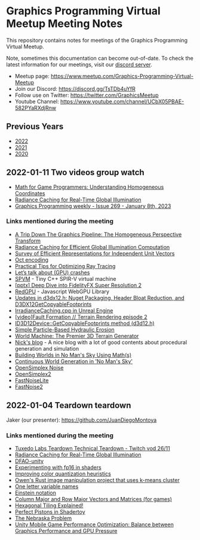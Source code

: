 # Graphics Programming Virtual Meetup Meeting Notes

This repository contains notes for meetings of the Graphics Programming Virtual Meetup.

Note, sometimes this documentation can become out-of-date.
To check the latest information for our meetings,
visit our [discord server](https://discord.gg/TsTDb4uYfR).

- Meetup page: https://www.meetup.com/Graphics-Programming-Virtual-Meetup
- Join our Discord: https://discord.gg/TsTDb4uYfR
- Follow use on Twitter: https://twitter.com/GraphicsMeetup
- Youtube Channel: https://www.youtube.com/channel/UCbX05PBAE-582PYaRXdjRnw

## Previous Years

- [2022](archive/2022.md)
- [2021](archive/2021.md)
- [2020](archive/2020.md)

## 2022-01-11 Two videos group watch

- [Math for Game Programmers: Understanding Homogeneous Coordinates](https://youtu.be/o1n02xKP138)
- [Radiance Caching for Real-Time Global Illumination](https://www.youtube.com/watch?v=2GYXuM10riw)
- [Graphics Programming weekly - Issue 269 - January 8th, 2023](https://www.jendrikillner.com/post/graphics-programming-weekly-issue-269/)

### Links mentioned during the meeting

- [A Trip Down The Graphics Pipeline: The Homogeneous Perspective Transform](https://www.ece.uvic.ca/~bctill/20004/additional/homcoord/00210494.pdf)
- [Radiance Caching for Efficient Global Illumination Computation](http://www.irisa.fr/prive/kadi/SiteEquipeAsociee/Site_RTR2A/Papiers/ieee_TVCG.pdf)
- [Survey of Efficient Representations for Independent Unit Vectors](https://jcgt.org/published/0003/02/01/)
- [Oct encoding](http://carldixon.net/?entry=entry150121-200123)
- [Practical Tips for Optimizing Ray Tracing](https://developer.nvidia.com/blog/practical-tips-for-optimizing-ray-tracing/)
- [Let’s talk about (GPU) crashes](https://gpuopen.com/presentations/2022/Reboot%20Blue%202022%20-%20Lets%20talk%20about%20GPU%20crashes.pdf)
- [SPVM](https://github.com/keith2018/spvm) - Tiny C++ SPIR-V virtual machine
- [[pptx] Deep Dive into FidelityFX Super Resolution 2](https://gpuopen.com/presentations/2022/Reboot%20Blue%202022%20-%20A%20Deep%20Dive%20into%20FidelityFX%20Super%20Resolution%202.pptx)
- [RedGPU](https://github.com/redcamel/RedGPU) - Javascript WebGPU Library
- [Updates in d3dx12.h: Nuget Packaging, Header Bloat Reduction, and D3DX12GetCopyableFootprints](https://devblogs.microsoft.com/directx/updates-in-directx-headers-repo/)
- [IrradianceCaching.cpp in Unreal Engine](https://github.com/EpicGames/UnrealEngine/blob/release/Engine/Plugins/Experimental/GPULightmass/Source/GPULightmass/Private/IrradianceCaching.cpp)
- [[video]Fault Formation // Terrain Rendering episode 2](https://www.youtube.com/watch?v=z9YML6j5yDg)
- [ID3D12Device::GetCopyableFootprints method (d3d12.h)](https://learn.microsoft.com/en-us/windows/win32/api/d3d12/nf-d3d12-id3d12device-getcopyablefootprints)
- [Simple Particle-Based Hydraulic Erosion](https://nickmcd.me/2020/04/10/simple-particle-based-hydraulic-erosion/)
- [World Machine: The Premier 3D Terrain Generator](https://www.world-machine.com/)
- [Nick's blog](https://nickmcd.me/) - A nice blog with a lot of good contents about procedural generation and simulation
- [Building Worlds in No Man's Sky Using Math(s)](https://www.youtube.com/watch?v=C9RyEiEzMiU)
- [Continuous World Generation in 'No Man's Sky'](https://www.gdcvault.com/play/1024265/Continuous-World-Generation-in-No)
- [OpenSimplex Noise](https://github.com/lmas/opensimplex)
- [OpenSimplex2](https://github.com/KdotJPG/OpenSimplex2)
- [FastNoiseLite](https://github.com/Auburn/FastNoiseLite)
- [FastNoise2](https://github.com/Auburn/FastNoise2)

## 2022-01-04 Teardown teardown

Jaker (our presenter): https://github.com/JuanDiegoMontoya

### Links mentioned during the meeting

- [Tuxedo Labs Teardown Technical Teardown - Twitch vod 26/11](https://www.youtube.com/watch?v=0VzE8ROwC58)
- [Radiance Caching for Real-Time Global Illumination](https://www.youtube.com/watch?v=2GYXuM10riw)
- [DFAO-unity](https://github.com/ZephyrL/DFAO-unity)
- [Experimenting with fp16 in shaders](https://interplayoflight.wordpress.com/2022/12/30/experimenting-with-fp16-in-shaders/)
- [Improving color quantization heuristics](http://blog.pkh.me/p/39-improving-color-quantization-heuristics.html)
- [Owen's Rust image manipulation project that uses k-means cluster](https://github.com/CampbellOwen/NowPlaying/tree/master/dither_rust)
- [One letter variable names](https://simblob.blogspot.com/2023/01/one-letter-variable-names.html)
- [Einstein notation](https://en.m.wikipedia.org/wiki/Einstein_notation)
- [Column Major and Row Major Vectors and Matrices (for games)](https://pr0g.github.io/mathematics/matrix/2022/12/26/column-row-major.html)
- [Hexagonal Tiling Explained!](https://www.youtube.com/watch?v=VmrIDyYiJBA)
- [Perfect Pistons in Shadertoy](https://www.youtube.com/watch?v=I8fmkLK1OKg)
- [The Nebraska Problem](https://caseymuratori.com/blog_0011)
- [Unity Mobile Game Performance Optimization: Balance between Graphics Performance and GPU Pressure](https://blog.en.uwa4d.com/2022/12/28/unity-mobile-game-performance-optimization-the-balance-between-graphics-performance-and-gpu-pressure)
